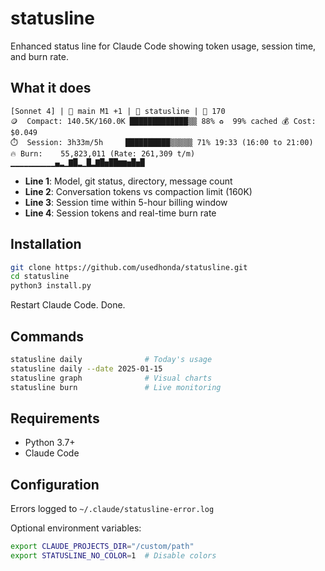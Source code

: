 # statusline

Enhanced status line for Claude Code showing token usage, session time, and burn rate.

## What it does

```
[Sonnet 4] | 🌿 main M1 +1 | 📁 statusline | 💬 170
🪙  Compact: 140.5K/160.0K █████████████▒▒ 88% ♻️  99% cached 💰 Cost: $0.049
⏱️  Session: 3h33m/5h     ██████████▒▒▒▒▒ 71% 19:33 (16:00 to 21:00)
🔥 Burn:    55,823,011 (Rate: 261,309 t/m) ▁▁▁▁▁▁▁▁▁▁▄▂▁▇█▂▁█▂▇█▅██▆▆▅█▅█
```

- **Line 1**: Model, git status, directory, message count
- **Line 2**: Conversation tokens vs compaction limit (160K)
- **Line 3**: Session time within 5-hour billing window  
- **Line 4**: Session tokens and real-time burn rate

## Installation

```bash
git clone https://github.com/usedhonda/statusline.git
cd statusline
python3 install.py
```

Restart Claude Code. Done.

## Commands

```bash
statusline daily              # Today's usage
statusline daily --date 2025-01-15
statusline graph              # Visual charts  
statusline burn               # Live monitoring
```

## Requirements

- Python 3.7+
- Claude Code

## Configuration

Errors logged to `~/.claude/statusline-error.log`

Optional environment variables:
```bash
export CLAUDE_PROJECTS_DIR="/custom/path"
export STATUSLINE_NO_COLOR=1  # Disable colors
```